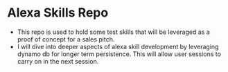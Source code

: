 # Alexa Skills Repo

- This repo is used to hold some test skills that will be leveraged as a proof of concept for a sales pitch.
- I will dive into deeper aspects of alexa skill development by leveraging dynamo db for longer term persistence. This will allow user sessions to carry on in the next session.
